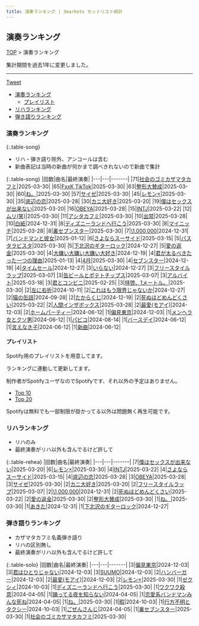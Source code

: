 ```yaml
---
title: 演奏ランキング | 3markets セットリスト統計
---
```

## 演奏ランキング


[TOP](/setlist/) > 演奏ランキング

集計期間を過去1年に変更しました。

___

 <a href="https://twitter.com/share?ref_src=twsrc%5Etfw" data-text="3markets[ ]セットリスト > 演奏ランキング" class="twitter-share-button" data-via="3markets" data-hashtags="3markets" data-related="3markets" data-show-count="false">Tweet</a>

* [演奏ランキング](#演奏ランキング)
    * [プレイリスト](#プレイリスト)
* [リハランキング](#リハランキング)
* [弾き語りランキング](#弾き語りランキング)


### 演奏ランキング

{:.table-song}

* リハ・弾き語り除外、アンコールは含む
* 新曲表記は当時の新曲が何かまで調べきれないので新曲で集計

{:.table-song}
|回数|曲名|最終演奏|
|---|---|-------|
|71|[社会のゴミカザマタカフミ](song002.html)|2025-03-30|
|65|[FxxK TikTok](song082.html)|2025-03-30|
|63|[整形大賛成](song005.html)|2025-03-30|
|60|[ね。](song076.html)|2025-03-30|
|57|[サイゼ](song004.html)|2025-03-30|
|45|[レモン×](song003.html)|2025-03-30|
|35|[底辺の恋](song008.html)|2025-03-28|
|30|[カニ大好き](song079.html)|2025-03-20|
|19|[僕はセックスが出来ない](song006.html)|2025-03-20|
|16|[OBEYA](song021.html)|2025-03-28|
|15|[INTJ](song096.html)|2025-03-22|
|12|[ムリ(笑)](song099.html)|2025-03-30|
|11|[アシタカフミ](song101.html)|2025-03-30|
|10|[出禁](song100.html)|2025-03-28|
|10|[白紙](song098.html)|2024-12-31|
|8|[ディズニーランドへ行こう](song095.html)|2025-03-30|
|8|[マイニッチ](song046.html)|2025-03-28|
|8|[裏セブンスター](song017.html)|2025-03-30|
|7|[\1,000,000](song022.html)|2024-12-31|
|7|[バンドマンと彼女](song009.html)|2025-01-12|
|6|[さよならスーサイド](song013.html)|2025-03-15|
|5|[パスタラビスタ](song102.html)|2025-03-30|
|5|[下北沢のギターロック](song015.html)|2024-12-27|
|5|[愛の返金](song012.html)|2025-03-30|
|4|[大嫌い大嫌い大嫌い大好き](song035.html)|2024-12-19|
|4|[君が太るべきたった一つの理由](song034.html)|2025-01-13|
|4|[4月](song029.html)|2025-03-30|
|4|[セブンスター](song020.html)|2024-12-19|
|4|[タイムセール](song007.html)|2024-12-27|
|3|[いらない](song078.html)|2024-12-27|
|3|[フリースタイルラップ](song074.html)|2025-03-07|
|3|[缶ビールとポテトチップス](song043.html)|2025-03-07|
|3|[アルバイト](song042.html)|2025-03-18|
|3|[君とコンビニ](song024.html)|2025-02-25|
|3|[拝啓、1メートル。](song010.html)|2025-03-30|
|2|[左に右折](song087.html)|2024-10-11|
|2|[これはもう限界じゃないか](song081.html)|2024-12-27|
|2|[猫の缶詰](song041.html)|2024-09-28|
|2|[たからくじ](song032.html)|2024-12-19|
|2|[死ぬほどめんどくさい](song018.html)|2025-03-22|
|2|[人間インザボックス](song016.html)|2025-03-28|
|2|[最愛(モアイ)](song014.html)|2024-12-03|
|2|[ホームパーティー](song011.html)|2024-06-12|
|1|[偏見東京](song092.html)|2024-12-03|
|1|[メンヘラ女とクソ男](song072.html)|2024-06-12|
|1|[パピコ](song036.html)|2024-08-14|
|1|[バースデイ](song028.html)|2024-06-12|
|1|[言えなき子](song027.html)|2024-06-12|
|1|[新曲](song001.html)|2024-06-12|


#### プレイリスト

Spotify用のプレイリストを用意してます。

ランキングに連動して更新してます。

制作者がSpotifyユーザなのでSpotifyです、それ以外の予定はありません。

* [Top 10](https://open.spotify.com/playlist/2k4rxGfOCIWZhr0lHnA0Yf)
* [Top 20](https://open.spotify.com/playlist/00msjQPDjFaoAm6IIEM2ka)

Spotifyは無料でも一部制限が掛かってる以外は問題無く再生可能です。

### リハランキング

* リハのみ
* 最終演奏がリハ以外も含んでるけど許して


{:.table-rehea}
|回数|曲名|最終演奏|
|---|---|-------|
|7|[僕はセックスが出来ない](song006.html)|2025-03-20|
|6|[レモン×](song003.html)|2025-03-30|
|4|[INTJ](song096.html)|2025-03-22|
|4|[さよならスーサイド](song013.html)|2025-03-15|
|4|[底辺の恋](song008.html)|2025-03-28|
|3|[OBEYA](song021.html)|2025-03-28|
|3|[サイゼ](song004.html)|2025-03-30|
|2|[カニ大好き](song079.html)|2025-03-20|
|2|[フリースタイルラップ](song074.html)|2025-03-07|
|2|[\1,000,000](song022.html)|2024-12-31|
|2|[死ぬほどめんどくさい](song018.html)|2025-03-22|
|2|[愛の返金](song012.html)|2025-03-30|
|2|[整形大賛成](song005.html)|2025-03-30|
|1|[ね。](song076.html)|2025-03-30|
|1|[あきた](song019.html)|2024-12-31|
|1|[下北沢のギターロック](song015.html)|2024-12-27|


### 弾き語りランキング

* カザマタカフミ名義弾き語り
* リハの区別無し
* 最終演奏がリハ以外も含んでるけど許して


{:.table-solo}
|回数|曲名|最終演奏|
|---|---|-------|
|3|[偏見東京](song092.html)|2024-12-03|
|3|[君はひとりじゃない](song091.html)|2024-12-03|
|3|[SUUMO](song083.html)|2024-12-03|
|2|[ハンバーガー](song084.html)|2024-12-03|
|2|[最愛(モアイ)](song014.html)|2024-12-03|
|2|[レモン×](song003.html)|2025-03-30|
|1|[ゼクシィ](song097.html)|2024-10-03|
|1|[ディズニーランドへ行こう](song095.html)|2025-03-30|
|1|[ワクワク殺意](song094.html)|2024-04-05|
|1|[踊ってる夜を知らない](song093.html)|2024-04-05|
|1|[恋愛系バンドマンみんな死ね](song090.html)|2024-04-05|
|1|[ね。](song076.html)|2025-03-30|
|1|[暇](song040.html)|2024-10-03|
|1|[行方不明とタクシー](song039.html)|2024-10-03|
|1|[ごぜんさんじ](song026.html)|2024-04-05|
|1|[裏セブンスター](song017.html)|2025-03-30|
|1|[社会のゴミカザマタカフミ](song002.html)|2025-03-30|


<script src="https://cdnjs.cloudflare.com/ajax/libs/jquery/3.6.1/jquery.min.js" integrity="sha512-aVKKRRi/Q/YV+4mjoKBsE4x3H+BkegoM/em46NNlCqNTmUYADjBbeNefNxYV7giUp0VxICtqdrbqU7iVaeZNXA==" crossorigin="anonymous" referrerpolicy="no-referrer"></script>
<script src="https://cdnjs.cloudflare.com/ajax/libs/jquery.tablesorter/2.31.3/js/jquery.tablesorter.min.js" integrity="sha512-qzgd5cYSZcosqpzpn7zF2ZId8f/8CHmFKZ8j7mU4OUXTNRd5g+ZHBPsgKEwoqxCtdQvExE5LprwwPAgoicguNg==" crossorigin="anonymous" referrerpolicy="no-referrer"></script>
<link rel="stylesheet" href="https://cdnjs.cloudflare.com/ajax/libs/jquery.tablesorter/2.31.3/css/theme.default.min.css" integrity="sha512-wghhOJkjQX0Lh3NSWvNKeZ0ZpNn+SPVXX1Qyc9OCaogADktxrBiBdKGDoqVUOyhStvMBmJQ8ZdMHiR3wuEq8+w==" crossorigin="anonymous" referrerpolicy="no-referrer" />
<script>
$(function() {
    $(".table-song").tablesorter();
    $(".table-rehea").tablesorter();
    $(".table-solo").tablesorter();
});
</script>

<script async src="https://platform.twitter.com/widgets.js" charset="utf-8"></script>
